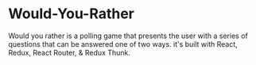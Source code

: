 # Would-You-Rather
Would you rather is a polling game that presents the user with a series of questions that can be answered one of two ways. it's built with React, Redux, React Router, &amp; Redux Thunk.
